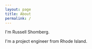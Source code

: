 ```yaml
---
layout: page
title: About
permalink: /
---
```


I'm Russell Shomberg.

I'm a project engineer from Rhode Island.
